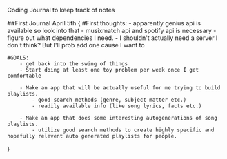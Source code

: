 Coding Journal to keep track of notes 



##First Journal April 5th
{
    #First thoughts:
        - apparently genius api is available so look into that
        - musixmatch api and spotify api is necessary 
        - figure out what dependencies I need.
        - I shouldn't actually need a server I don't think? But I'll prob add one cause I want to


    #GOALS:
        - get back into the swing of things
        - Start doing at least one toy problem per week once I get comfortable
        
        - Make an app that will be actually useful for me trying to build playlists. 
            - good search methods (genre, subject matter etc.)
            - readily available info (like song lyrics, facts etc.)

        - Make an app that does some interesting autogenerations of song playlists.
            - utilize good search methods to create highly specific and hopefully relevent auto generated playlists for people. 

}